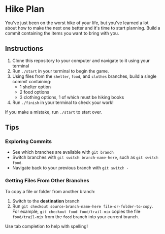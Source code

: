 # Hike Plan

You've just been on the worst hike of your life, but you've learned a lot about
how to make the next one better and it's time to start planning. Build a commit
containing the items you want to bring with you.

## Instructions

1. Clone this repository to your computer and navigate to it using your terminal
2. Run `./start` in your terminal to begin the game.
3. Using files from the `shelter`, `food`, and `clothes` branches, build a
   single commit containing:
   - 1 shelter option
   - 2 food options
   - 3 clothing options, 1 of which must be hiking books
4. Run `./finish` in your terminal to check your work!

If you make a mistake, run `./start` to start over.

## Tips

### Exploring Commits

- See which branches are available with `git branch`
- Switch branches with `git switch branch-name-here`, such as `git switch food`.
- Navigate back to your previous branch with `git switch -`

### Getting Files From Other Branches

To copy a file or folder from another branch:

1. Switch to the **destination** branch
2. Run `git checkout source-branch-name-here file-or-folder-to-copy`. For
   example, `git checkout food food/trail-mix` copies the file `food/trail-mix`
   from the `food` branch into your current branch.

Use tab completion to help with spelling!
